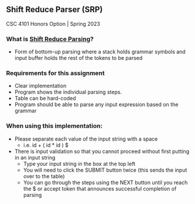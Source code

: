 ## Shift Reduce Parser (SRP) 
CSC 4101 Honors Option | Spring 2023

### What is <a href="https://en.wikipedia.org/wiki/Shift-reduce_parser"> Shift Reduce Parsing</a>?
* Form of bottom-up parsing where a stack holds grammar symbols and input buffer holds the rest of the tokens to be parsed

### Requirements for this assignment
* Clear implementation
* Program shows the individual parsing steps.
* Table can be hard-coded
* Program should be able to parse any input expression based on the grammar

### When using this implementation:
* Please separate each value of the input string with a space 
  * i.e. id + ( id * id ) $
* There is input validation so that you cannot proceed without first putting in an input string
  * Type your input string in the box at the top left
  * You will need to click the SUBMIT button twice (this sends the input over to the table)
  * You can go through the steps using the NEXT button until you reach the $ or accept token that announces successful completion of parsing
